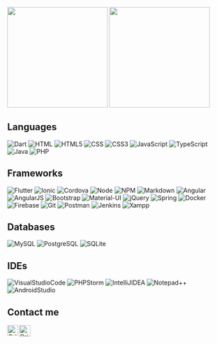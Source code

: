 <p>
  <img height="230px" src="https://github-readme-stats.vercel.app/api/top-langs/?username=cristianms&theme=dark&show_icons=true"/>
  <img height="230px" src="https://github-readme-stats.vercel.app/api?username=cristianms&theme=dark&show_icons=true"/>
</p>


## Languages
![Dart](https://img.shields.io/badge/Dart-0175C2?style=for-the-badge&logo=dart&logoColor=white)
![HTML](https://img.shields.io/badge/HTML-239120?style=for-the-badge&logo=html5&logoColor=white)
![HTML5](https://img.shields.io/badge/HTML5-E34F26?style=for-the-badge&logo=html5&logoColor=white)
![CSS](https://img.shields.io/badge/CSS-239120?style=for-the-badge&logo=css3&logoColor=white)
![CSS3](https://img.shields.io/badge/CSS3-1572B6?style=for-the-badge&logo=css3&logoColor=white)
![JavaScript](https://img.shields.io/badge/JavaScript-F7DF1E?style=for-the-badge&logo=javascript&logoColor=black)
![TypeScript](https://img.shields.io/badge/TypeScript-007ACC?style=for-the-badge&logo=typescript&logoColor=white)
![Java](https://img.shields.io/badge/Java-ED8B00?style=for-the-badge&logo=java&logoColor=white)
![PHP](https://img.shields.io/badge/PHP-777BB4?style=for-the-badge&logo=php&logoColor=white)

## Frameworks
![Flutter](https://img.shields.io/badge/Flutter-02569B?style=for-the-badge&logo=flutter&logoColor=white)
![Ionic](https://img.shields.io/badge/Ionic-3880FF?style=for-the-badge&logo=ionic&logoColor=white)
![Cordova](https://img.shields.io/badge/Cordova-35434F?style=for-the-badge&logo=apache-cordova&logoColor=E8E8E8)
![Node](https://img.shields.io/badge/Node.js-339933?style=for-the-badge&logo=nodedotjs&logoColor=white)
![NPM](https://img.shields.io/badge/npm-CB3837?style=for-the-badge&logo=npm&logoColor=whit)
![Markdown](https://img.shields.io/badge/Markdown-000000?style=for-the-badge&logo=markdown&logoColor=white)
![Angular](https://img.shields.io/badge/Angular-DD0031?style=for-the-badge&logo=angular&logoColor=white)
![AngularJS](https://img.shields.io/badge/AngularJS-E23237?style=for-the-badge&logo=angularjs&logoColor=white)
![Bootstrap](https://img.shields.io/badge/Bootstrap-563D7C?style=for-the-badge&logo=bootstrap&logoColor=white)
![Material-UI](https://img.shields.io/badge/Material--UI-0081CB?style=for-the-badge&logo=material-ui&logoColor=white)
![jQuery](https://img.shields.io/badge/jQuery-0769AD?style=for-the-badge&logo=jquery&logoColor=white)
![Spring](https://img.shields.io/badge/Spring-6DB33F?style=for-the-badge&logo=spring&logoColor=white)
![Docker](https://img.shields.io/badge/Docker-2CA5E0?style=for-the-badge&logo=docker&logoColor=whit)
![Firebase](https://img.shields.io/badge/firebase-ffca28?style=for-the-badge&logo=firebase&logoColor=blac)
![Git](https://img.shields.io/badge/Git-F05032?style=for-the-badge&logo=git&logoColor=whit)
![Postman](https://img.shields.io/badge/Postman-FF6C37?style=for-the-badge&logo=Postman&logoColor=whit)
![Jenkins](https://img.shields.io/badge/Jenkins-D24939?style=for-the-badge&logo=Jenkins&logoColor=whit)
![Xampp](https://img.shields.io/badge/Xampp-F37623?style=for-the-badge&logo=xampp&logoColor=white)

## Databases
![MySQL](https://img.shields.io/badge/MySQL-00000F?style=for-the-badge&logo=mysql&logoColor=white)
![PostgreSQL](https://img.shields.io/badge/PostgreSQL-316192?style=for-the-badge&logo=postgresql&logoColor=white)
![SQLite](https://img.shields.io/badge/SQLite-07405E?style=for-the-badge&logo=sqlite&logoColor=white)

## IDEs
![VisualStudioCode](https://img.shields.io/badge/Visual_Studio_Code-0078D4?style=for-the-badge&logo=visual%20studio%20code&logoColor=white)
![PHPStorm](https://img.shields.io/badge/phpstorm-143?style=for-the-badge&logo=phpstorm&logoColor=black&color=black&labelColor=darkorchi)
![IntelliJIDEA](https://img.shields.io/badge/IntelliJIDEA-000000.svg?style=for-the-badge&logo=intellij-idea&logoColor=white)
![Notepad++](https://img.shields.io/badge/Notepad++-90E59A.svg?style=for-the-badge&logo=notepad%2B%2B&logoColor=black)
![AndroidStudio](https://img.shields.io/badge/Android_Studio-3DDC84?style=for-the-badge&logo=android-studio&logoColor=white)

## Contact me
<p style="justify-content:center width: 100%">
   <a href="https://www.linkedin.com/in/cristian-de-mellos-10349564/">
    <img align="left" alt="Cristian de Mellos | Linkedin" width="24px" src="https://github.com/TheDudeThatCode/TheDudeThatCode/blob/master/Assets/Linkedin.svg" />
  </a> &nbsp;&nbsp;
  <a href="mailto:cristian.ms@hotmail.com">
    <img align="left" alt="Cristian de Mellos | Hotmail" width="26px" src="https://github.com/TheDudeThatCode/TheDudeThatCode/blob/master/Assets/Gmail.svg" />
  </a>
</p>
